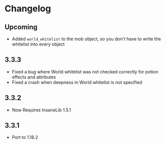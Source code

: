 # Changelog

## Upcoming
* Added `world_whitelist` to the mob object, so you don't have to write the whitelist into every object

## 3.3.3
* Fixed a bug where World whitelist was not checked correctly for potion effects and attributes
* Fixed a crash when deepness in World whitelist is not specified

## 3.3.2
* Now Requires InsaneLib 1.5.1

## 3.3.1
* Port to 1.18.2